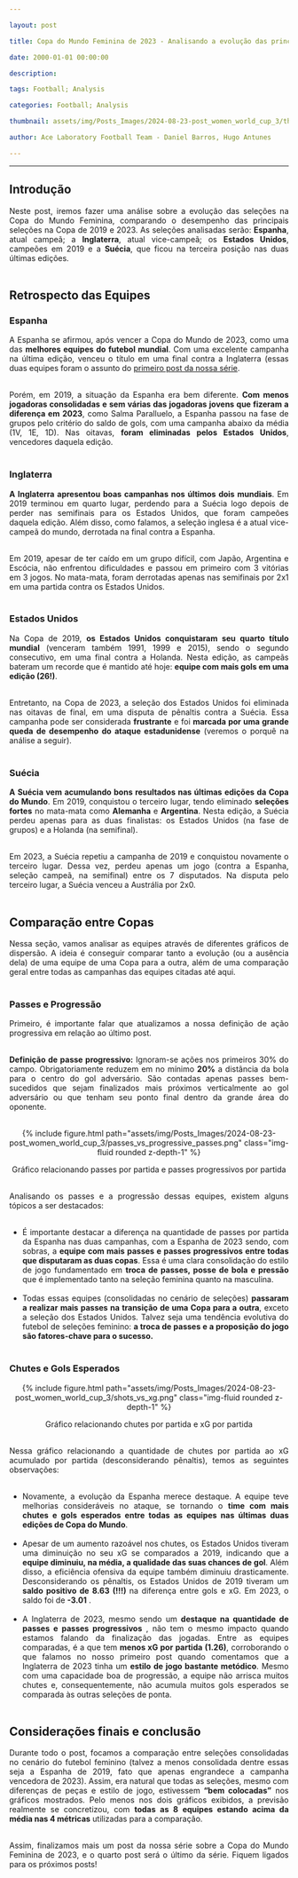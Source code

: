 ```yaml
---

layout: post

title: Copa do Mundo Feminina de 2023 - Analisando a evolução das principais equipes

date: 2000-01-01 00:00:00

description:

tags: Football; Analysis

categories: Football; Analysis

thumbnail: assets/img/Posts_Images/2024-08-23-post_women_world_cup_3/thumb_women_world_cup.png

author: Ace Laboratory Football Team - Daniel Barros, Hugo Antunes

---
```


---

<h2>Introdução</h2>
  

<div  style="text-align: justify">

Neste post, iremos fazer uma análise sobre a evolução das seleções na Copa do Mundo Feminina, comparando o desempenho das principais seleções na Copa de 2019 e 2023. As seleções analisadas serão: <b>Espanha</b>, atual campeã; a <b>Inglaterra</b>, atual vice-campeã; os <b>Estados Unidos</b>, campeões em 2019 e a <b>Suécia</b>, que ficou na terceira posição nas duas últimas edições. <br/><br/>

<h2>Retrospecto das Equipes</h2>

<h3>Espanha</h3>

A Espanha se afirmou, após vencer a Copa do Mundo de 2023, como uma das <b>melhores equipes do futebol mundial</b>. Com uma excelente campanha na última edição, venceu o título em uma final contra a Inglaterra (essas duas equipes foram o assunto do <a  href = "https://ac3lab.github.io/blog/2024/post_women_world_cup_1_en/"> primeiro post da nossa série</a>.  <br/><br/>



Porém, em 2019, a situação da Espanha era bem diferente. <b>Com menos jogadoras consolidadas e sem várias das jogadoras jovens que fizeram a diferença em 2023</b>, como Salma Paralluelo, a Espanha passou na fase de grupos pelo critério do saldo de gols, com uma campanha abaixo da média (1V, 1E, 1D). Nas oitavas, <b>foram eliminadas pelos Estados Unidos</b>, vencedores daquela edição. <br/><br/>


 
<h3> Inglaterra </h3>

<b>A Inglaterra apresentou boas campanhas nos últimos dois mundiais</b>. Em 2019 terminou em quarto lugar, perdendo para a Suécia logo depois de perder nas semifinais para os Estados Unidos, que foram campeões daquela edição. Além disso, como falamos, a seleção inglesa é a atual vice-campeã do mundo, derrotada na final contra a Espanha. <br/><br/>

Em 2019, apesar de ter caído em um grupo difícil, com Japão, Argentina e Escócia, não enfrentou dificuldades e passou em primeiro com 3 vitórias em 3 jogos. No mata-mata, foram derrotadas apenas nas semifinais por 2x1 em uma partida contra os Estados Unidos. <br/><br/>


<h3> Estados Unidos </h3>


Na Copa de 2019, <b>os Estados Unidos conquistaram seu quarto título mundial</b> (venceram também 1991, 1999 e 2015), sendo o segundo consecutivo, em uma final contra a Holanda. Nesta edição, as campeãs bateram um recorde que é mantido até hoje: <b>equipe com mais gols em uma edição (26!)</b>. <br/><br/>

Entretanto, na Copa de 2023, a seleção dos Estados Unidos foi eliminada nas oitavas de final, em uma disputa de pênaltis contra a Suécia. Essa campanha pode ser considerada <b>frustrante</b> e foi <b>marcada por uma grande queda de desempenho do ataque estadunidense</b> (veremos o porquê na análise a seguir). <br/><br/>

<h3> Suécia </h3>

<b>A Suécia vem acumulando bons resultados nas últimas edições da Copa do Mundo</b>. Em 2019, conquistou o terceiro lugar, tendo eliminado <b>seleções fortes</b> no mata-mata como <b>Alemanha</b> e <b>Argentina</b>. Nesta edição, a Suécia perdeu apenas para as duas finalistas: os Estados Unidos (na fase de grupos) e a Holanda (na semifinal). <br/><br/>

Em 2023, a Suécia repetiu a campanha de 2019 e conquistou novamente o terceiro lugar. Dessa vez, perdeu apenas um jogo (contra a Espanha, seleção campeã, na semifinal) entre os 7 disputados. Na disputa pelo terceiro lugar, a Suécia venceu a Austrália por 2x0. <br/><br/>

<h2> Comparação entre Copas </h2>

Nessa seção, vamos analisar as equipes através de diferentes gráficos de dispersão. A ideia é conseguir comparar tanto a evolução (ou a ausência dela) de uma equipe de uma Copa para a outra, além de uma comparação geral entre todas as campanhas das equipes citadas até aqui. <br/><br/>

<h3> Passes e Progressão </h3>

Primeiro, é importante falar que atualizamos a nossa definição de ação progressiva em relação ao último post. <br/><br/>

<b>Definição de passe progressivo:</b> Ignoram-se ações nos primeiros 30% do campo. Obrigatoriamente reduzem em no mínimo <b>20%</b> a distância da bola para o centro do gol adversário. São contadas apenas passes bem-sucedidos que sejam finalizados mais próximos verticalmente ao gol adversário ou que tenham seu ponto final dentro da grande área do oponente. <br/><br/>

<div  style="width: 100%; margin: 0 auto; text-align: center;">

{% include figure.html path="assets/img/Posts_Images/2024-08-23-post_women_world_cup_3/passes_vs_progressive_passes.png" class="img-fluid rounded z-depth-1" %}

</div>

<center>Gráfico relacionando passes por partida e passes progressivos por partida<br/><br/></center>

Analisando os passes e a progressão dessas equipes, existem alguns tópicos a ser destacados: <br/><br/>

* É importante destacar a diferença na quantidade de passes por partida da Espanha nas duas campanhas, com a Espanha de 2023 sendo, com sobras, a <b> equipe com mais passes e passes progressivos entre todas que disputaram as duas copas</b>. Essa é uma clara consolidação do estilo de jogo fundamentado em <b> troca de passes, posse de bola e pressão </b> que é implementado tanto na seleção feminina quanto na masculina. <br/><br/>
* Todas essas equipes (consolidadas no cenário de seleções) <b> passaram a realizar mais passes na transição de uma Copa para a outra</b>, exceto a seleção dos Estados Unidos. Talvez seja uma tendência evolutiva do futebol de seleções feminino: <b> a troca de passes e a proposição do jogo são fatores-chave para o sucesso.</b>  <br/><br/>

<h3> Chutes e Gols Esperados </h3>


<div  style="width: 100%; margin: 0 auto; text-align: center;">

{% include figure.html path="assets/img/Posts_Images/2024-08-23-post_women_world_cup_3/shots_vs_xg.png" class="img-fluid rounded z-depth-1" %}

</div>

<center> Gráfico relacionando chutes por partida e xG por partida<br/><br/></center>

Nessa gráfico relacionando a quantidade de chutes por partida ao xG acumulado por partida (desconsiderando pênaltis), temos as seguintes observações: <br/><br/>
 
* Novamente, a evolução da Espanha merece destaque. A equipe teve melhorias consideráveis no ataque, se tornando o <b> time com mais chutes e gols esperados entre todas as equipes nas últimas duas edições de Copa do Mundo</b>.  <br/><br/>
* Apesar de um aumento razoável nos chutes, os Estados Unidos tiveram uma diminuição no seu xG se comparados a 2019, indicando que a <b> equipe diminuiu, na média, a qualidade das suas chances de gol</b>. Além disso, a eficiência ofensiva da equipe também diminuiu drasticamente. Desconsiderando os pênaltis, os Estados Unidos de 2019 tiveram um <b> saldo positivo de 8.63 (!!!) </b> na diferença entre gols e xG. Em 2023, o saldo foi de <b> -3.01</b> . <br/><br/>
* A Inglaterra de 2023, mesmo sendo um <b> destaque na quantidade de passes e passes progressivos</b> , não tem o mesmo impacto quando estamos falando da finalização das jogadas. Entre as equipes comparadas, é a que tem <b> menos xG por partida (1.26)</b>, corroborando o que falamos no nosso primeiro post quando comentamos que a Inglaterra de 2023 tinha um <b> estilo de jogo bastante metódico</b>. Mesmo com uma capacidade boa de progressão, a equipe não arrisca muitos chutes e, consequentemente, não acumula muitos gols esperados se comparada às outras seleções de ponta. <br/><br/>



<h2>Considerações finais e conclusão</h2>

Durante todo o post, focamos a comparação entre seleções consolidadas no cenário do futebol feminino (talvez a menos consolidada dentre essas seja a Espanha de 2019, fato que apenas engrandece a campanha vencedora de 2023). Assim, era natural que todas as seleções, mesmo com diferenças de peças e estilo de jogo, estivessem<b> “bem colocadas”</b> nos gráficos mostrados. Pelo menos nos dois gráficos exibidos, a previsão realmente se concretizou, com <b>todas as 8 equipes estando acima da média nas 4 métricas</b> utilizadas para a comparação. <br/><br/>

Assim, finalizamos mais um post da nossa série sobre a Copa do Mundo Feminina de 2023, e o quarto post será o último da série. Fiquem ligados para os próximos posts! <br/><br/>



<div>

